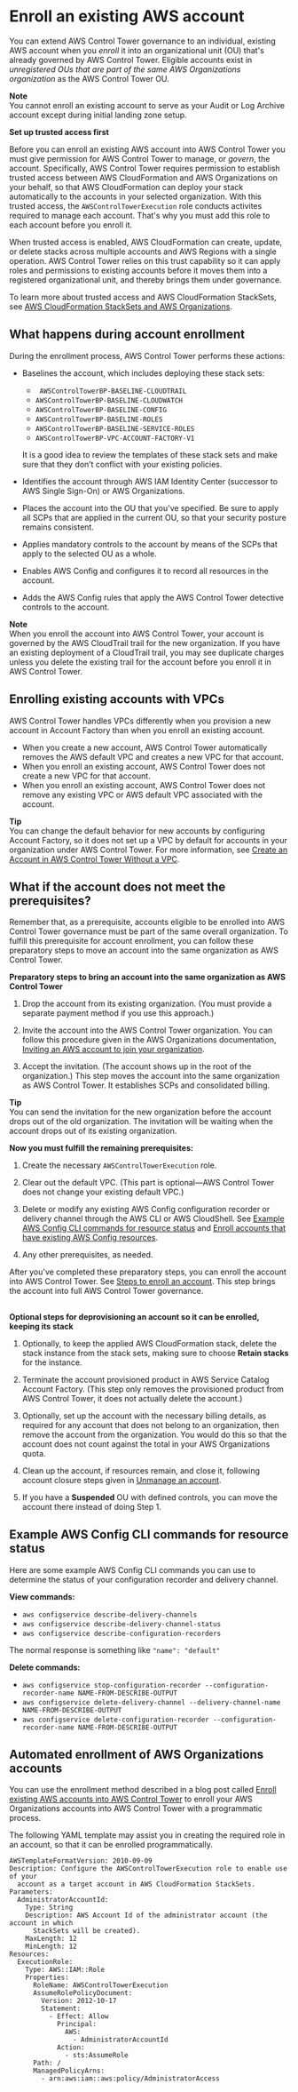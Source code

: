 # Enroll an existing AWS account<a name="enroll-account"></a>

You can extend AWS Control Tower governance to an individual, existing AWS account when you *enroll* it into an organizational unit \(OU\) that's already governed by AWS Control Tower\. Eligible accounts exist in *unregistered OUs that are part of the same AWS Organizations organization* as the AWS Control Tower OU\. 

**Note**  
You cannot enroll an existing account to serve as your Audit or Log Archive account except during initial landing zone setup\.

**Set up trusted access first**

Before you can enroll an existing AWS account into AWS Control Tower you must give permission for AWS Control Tower to manage, or *govern*, the account\. Specifically, AWS Control Tower requires permission to establish trusted access between AWS CloudFormation and AWS Organizations on your behalf, so that AWS CloudFormation can deploy your stack automatically to the accounts in your selected organization\. With this trusted access, the `AWSControlTowerExecution` role conducts activites required to manage each account\. That's why you must add this role to each account before you enroll it\.

 When trusted access is enabled, AWS CloudFormation can create, update, or delete stacks across multiple accounts and AWS Regions with a single operation\. AWS Control Tower relies on this trust capability so it can apply roles and permissions to existing accounts before it moves them into a registered organizational unit, and thereby brings them under governance\.

To learn more about trusted access and AWS CloudFormation StackSets, see [AWS CloudFormation StackSets and AWS Organizations](https://docs.aws.amazon.com/organizations/latest/userguide/services-that-can-integrate-cloudformation.html)\. 

## What happens during account enrollment<a name="what-happens-during-account-enrollment"></a>

During the enrollment process, AWS Control Tower performs these actions:
+ Baselines the account, which includes deploying these stack sets:
  + ` AWSControlTowerBP-BASELINE-CLOUDTRAIL`
  + `AWSControlTowerBP-BASELINE-CLOUDWATCH`
  + `AWSControlTowerBP-BASELINE-CONFIG`
  + `AWSControlTowerBP-BASELINE-ROLES`
  + `AWSControlTowerBP-BASELINE-SERVICE-ROLES`
  + `AWSControlTowerBP-VPC-ACCOUNT-FACTORY-V1`

  It is a good idea to review the templates of these stack sets and make sure that they don’t conflict with your existing policies\.
+ Identifies the account through AWS IAM Identity Center \(successor to AWS Single Sign\-On\) or AWS Organizations\.
+ Places the account into the OU that you've specified\. Be sure to apply all SCPs that are applied in the current OU, so that your security posture remains consistent\.
+ Applies mandatory controls to the account by means of the SCPs that apply to the selected OU as a whole\.
+ Enables AWS Config and configures it to record all resources in the account\.
+ Adds the AWS Config rules that apply the AWS Control Tower detective controls to the account\.

**Note**  
When you enroll the account into AWS Control Tower, your account is governed by the AWS CloudTrail trail for the new organization\. If you have an existing deployment of a CloudTrail trail, you may see duplicate charges unless you delete the existing trail for the account before you enroll it in AWS Control Tower\.

## Enrolling existing accounts with VPCs<a name="enroll-existing-accounts-with-vpcs"></a>

AWS Control Tower handles VPCs differently when you provision a new account in Account Factory than when you enroll an existing account\.
+ When you create a new account, AWS Control Tower automatically removes the AWS default VPC and creates a new VPC for that account\.
+ When you enroll an existing account, AWS Control Tower does not create a new VPC for that account\.
+ When you enroll an existing account, AWS Control Tower does not remove any existing VPC or AWS default VPC associated with the account\.

**Tip**  
You can change the default behavior for new accounts by configuring Account Factory, so it does not set up a VPC by default for accounts in your organization under AWS Control Tower\. For more information, see [Create an Account in AWS Control Tower Without a VPC](configure-without-vpc.md#create-without-vpc)\.

## What if the account does not meet the prerequisites?<a name="fulfill-prerequisites"></a>

Remember that, as a prerequisite, accounts eligible to be enrolled into AWS Control Tower governance must be part of the same overall organization\. To fulfill this prerequisite for account enrollment, you can follow these preparatory steps to move an account into the same organization as AWS Control Tower\.

**Preparatory steps to bring an account into the same organization as AWS Control Tower**

1. Drop the account from its existing organization\. \(You must provide a separate payment method if you use this approach\.\)

1. Invite the account into the AWS Control Tower organization\. You can follow this procedure given in the AWS Organizations documentation, [Inviting an AWS account to join your organization](https://docs.aws.amazon.com/organizations/latest/userguide/orgs_manage_accounts_invites.html)\.

1. Accept the invitation\. \(The account shows up in the root of the organization\.\) This step moves the account into the same organization as AWS Control Tower\. It establishes SCPs and consolidated billing\.

**Tip**  
You can send the invitation for the new organization before the account drops out of the old organization\. The invitation will be waiting when the account drops out of its existing organization\.

**Now you must fulfill the remaining prerequisites:**

1. Create the necessary `AWSControlTowerExecution` role\.

1. Clear out the default VPC\. \(This part is optional—AWS Control Tower does not change your existing default VPC\.\)

1. Delete or modify any existing AWS Config configuration recorder or delivery channel through the AWS CLI or AWS CloudShell\. See [Example AWS Config CLI commands for resource status](#example-config-cli-commands) and [Enroll accounts that have existing AWS Config resources](existing-config-resources.md)\.

1. Any other prerequisites, as needed\.

After you've completed these preparatory steps, you can enroll the account into AWS Control Tower\. See [Steps to enroll an account](quick-account-provisioning.md#enrollment-steps)\. This step brings the account into full AWS Control Tower governance\.

## <a name="steps-to-deprovision-resources"></a>

**Optional steps for deprovisioning an account so it can be enrolled, keeping its stack**

1. Optionally, to keep the applied AWS CloudFormation stack, delete the stack instance from the stack sets, making sure to choose **Retain stacks** for the instance\.

1. Terminate the account provisioned product in AWS Service Catalog Account Factory\. \(This step only removes the provisioned product from AWS Control Tower, it does not actually delete the account\.\)

1. Optionally, set up the account with the necessary billing details, as required for any account that does not belong to an organization, then remove the account from the organization\. You would do this so that the account does not count against the total in your AWS Organizations quota\.

1. Clean up the account, if resources remain, and close it, following account closure steps given in [Unmanage an account](unmanage-account.md)\.

1. If you have a **Suspended** OU with defined controls, you can move the account there instead of doing Step 1\.

## Example AWS Config CLI commands for resource status<a name="example-config-cli-commands"></a>

Here are some example AWS Config CLI commands you can use to determine the status of your configuration recorder and delivery channel\.

**View commands:**
+ `aws configservice describe-delivery-channels`
+ `aws configservice describe-delivery-channel-status`
+ `aws configservice describe-configuration-recorders`

The normal response is something like `"name": "default"`

**Delete commands:**
+ `aws configservice stop-configuration-recorder --configuration-recorder-name NAME-FROM-DESCRIBE-OUTPUT`
+ `aws configservice delete-delivery-channel --delivery-channel-name NAME-FROM-DESCRIBE-OUTPUT`
+ `aws configservice delete-configuration-recorder --configuration-recorder-name NAME-FROM-DESCRIBE-OUTPUT`

## Automated enrollment of AWS Organizations accounts<a name="automated-account-enrollment"></a>

You can use the enrollment method described in a blog post called [Enroll existing AWS accounts into AWS Control Tower](http://aws.amazon.com/blogs/architecture/field-notes-enroll-existing-aws-accounts-into-aws-control-tower) to enroll your AWS Organizations accounts into AWS Control Tower with a programmatic process\.

The following YAML template may assist you in creating the required role in an account, so that it can be enrolled programmatically\.

```
AWSTemplateFormatVersion: 2010-09-09
Description: Configure the AWSControlTowerExecution role to enable use of your
  account as a target account in AWS CloudFormation StackSets.
Parameters:
  AdministratorAccountId:
    Type: String
    Description: AWS Account Id of the administrator account (the account in which
      StackSets will be created).
    MaxLength: 12
    MinLength: 12
Resources:
  ExecutionRole:
    Type: AWS::IAM::Role
    Properties:
      RoleName: AWSControlTowerExecution
      AssumeRolePolicyDocument:
        Version: 2012-10-17
        Statement:
          - Effect: Allow
            Principal:
              AWS:
                - AdministratorAccountId
            Action:
              - sts:AssumeRole
      Path: /
      ManagedPolicyArns:
        - arn:aws:iam::aws:policy/AdministratorAccess
```